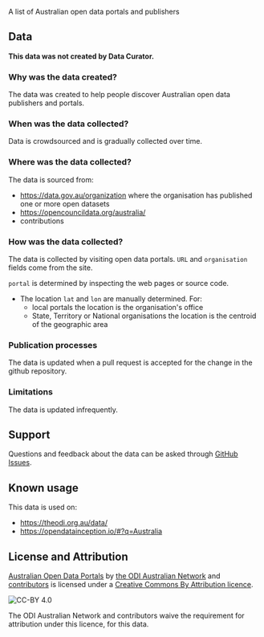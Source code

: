 A list of Australian open data portals and publishers

## Data

**This data was not created by Data Curator.**

### Why was the data created?

The data was created to help people discover Australian open data publishers and portals.

### When was the data collected?

Data is crowdsourced and is gradually collected over time.

### Where was the data collected?

The data is sourced from:

- https://data.gov.au/organization where the organisation has published one or more open datasets
- https://opencouncildata.org/australia/
- contributions

### How was the data collected?

The data is collected by visiting open data portals. `URL` and `organisation` fields come from the site.

`portal` is determined by inspecting the web pages or source code.

- The location `lat` and `lon` are manually determined. For:
   - local portals the location is the organisation's office
   - State, Territory or National organisations the location is the centroid of the geographic area

### Publication processes

The data is updated when a pull request is accepted for the change in the github repository.

### Limitations

The data is updated infrequently.

## Support

Questions and feedback about the data can be asked through [GitHub Issues](https://github.com/ODIQueensland/Australian-Open-Data-Portals/issues).

## Known usage

This data is used on:

- https://theodi.org.au/data/
- https://opendatainception.io/#?q=Australia

## License and Attribution

[Australian Open Data Portals](https://github.com/ODIQueensland/Australian-Open-Data-Portals) by [the ODI Australian Network](https://theodi.org.au) and [contributors](https://github.com/ODIQueensland/Australian-Open-Data-Portals/graphs/contributors) is licensed under a [Creative Commons By Attribution licence](https://creativecommons.org/licenses/by/4.0/).

![CC-BY 4.0](https://i.creativecommons.org/l/by/4.0/88x31.png)

The ODI Australian Network and contributors waive the requirement for attribution under this licence, for this data.
